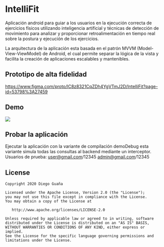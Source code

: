 # IntelliFit

Aplicación android para guiar a los usuarios en la ejecución correcta de ejercicios físicos utilizando inteligencia artificial y técnicas de detección de movimiento para analizar y proporcionar retroalimentación en tiempo real sobre la postura y ejecución de los ejercicios.

La arquitectura de la aplicación esta basada en el patrón MVVM (Model-View-ViewModel) de Android, el cual permite separar la lógica de la vista y facilita la creación de aplicaciones escalables y mantenibles.

## Prototipo de alta fidelidad 

https://www.figma.com/proto/lC8z8321CqZDh4YgVTmJ2D/IntelliFit?page-id=53798%3A27459


## Demo

![](https://github.com/diegulog/intellifit/blob/master/demo.gif?raw=true)


## Probar la aplicación

Ejecutar la aplicación con la variante de compilación demoDebug esta variante simula todas las consultas al backend mediante un interceptor.
Usuarios de prueba:
user@gmail.com/12345
admin@gmail.com/12345

## License

    Copyright 2020 Diego Guaña

    Licensed under the Apache License, Version 2.0 (the "License");
    you may not use this file except in compliance with the License.
    You may obtain a copy of the License at

       http://www.apache.org/licenses/LICENSE-2.0

    Unless required by applicable law or agreed to in writing, software
    distributed under the License is distributed on an "AS IS" BASIS,
    WITHOUT WARRANTIES OR CONDITIONS OF ANY KIND, either express or implied.
    See the License for the specific language governing permissions and
    limitations under the License.
